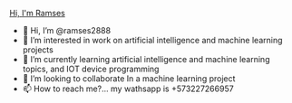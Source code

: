 
[Hi, I'm Ramses](https://github.com/WanCirone/wancirone/blob/main/assets/hi.gif)


- 👋 Hi, I’m @ramses2888
- 👀 I’m interested in work on artificial intelligence and machine learning projects
- 🌱 I’m currently learning artificial intelligence and machine learning topics, and IOT device programming
- 💞️ I’m looking to collaborate In a machine learning project
- 📫 How to reach me?... my wathsapp is +573227266957

<!---
ramses2888/ramses2888 is a ✨ special ✨ repository because its `README.md` (this file) appears on your GitHub profile.
You can click the Preview link to take a look at your changes.
--->
